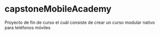 # capstoneMobileAcademy
Proyecto de fin de curso el cuál consiste de crear un curso modular nativo para teléfonos móviles
